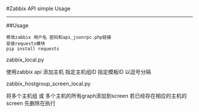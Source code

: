 #Zabbix API simple Usage 

******

##Usage

    修改zabbix 用户名 密码和api_jsonrpc.php链接 
    安装requests模块
    pip install requests

zabbix_local.py

使用zabbix api 添加主机 指定主机组ID 指定模板ID 以逗号分隔

zabbix_hostgroup_screen_local.py

将多个主机组 或 多个主机的所有graph添加到screen 若已经存在相应的主机的screen 先删除在执行 



